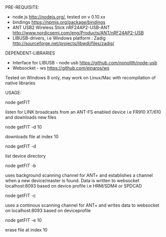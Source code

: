 PRE-REQUISITE:

  - node.js http://nodejs.org/, tested on v 0.10.xx
  - bindings https://npmjs.org/package/bindings
  - ANT USB2 Wireless Stick nRF24AP2-USB-ANT http://www.nordicsemi.com/eng/Products/ANT/nRF24AP2-USB
  - LIBUSB-drivers, i.e Windows platform : Zadig http://sourceforge.net/projects/libwdi/files/zadig/
  
DEPENDENT-LIBRARIES

  - Interface for LIBUSB - node usb https://github.com/nonolith/node-usb
  - Websocket - ws https://github.com/einaros/ws
  
Tested on Windows 8 only, may work on Linux/Mac with recompilation of native libraries

USAGE:

node getFIT 

  listen for LINK broadcasts from an ANT-FS enabled device i.e FR910 XT/610 and downloads new files
  
node getFIT -d 10

  downloads file at index 10
  
node getFIT -d 

  list device directory
  
node getFIT -b

  uses background scanning channel for ANT+ and establishes a channel when a new device/master is found. Data is written to websocket
  localhost:8093 based on device profile i.e HRM/SDM4 or SPDCAD
  
node getFIT -c

  uses a continous scanning channel for ANT+ and writes data to websocket on localhost:8093 based on deviceprofile
  
node getFIT -e 10

  erase file at index 10
